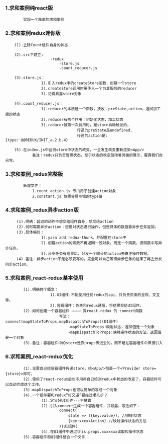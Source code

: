 ### 1.求和案例纯react版
			实现一个简单的求和案例
			
### 2.求和案例redux迷你版
		(1).去除Count组件自身的状态
		
		(2).src下建立:
						-redux
							-store.js
							-count_reducer.js

		(3).store.js：
					1).引入redux中的createStore函数，创建一个store
					2).createStore调用时要传入一个为其服务的reducer
					3).记得暴露store对象

		(4).count_reducer.js：
					1).reducer的本质是一个函数，接收：preState,action，返回加工后的状态
					2).reducer有两个作用：初始化状态，加工状态
					3).reducer被第一次调用时，是store自动触发的，
									传递的preState是undefined,
									传递的action是:{type:'@@REDUX/INIT_a.2.b.4}

		(5).在index.js中监测store中状态的改变，一旦发生改变重新渲染<App/>
				备注：redux只负责管理状态，至于状态的改变驱动着页面的展示，要靠我们自己写。

### 3.求和案例_redux完整版
			新增文件：
				1.count_action.js 专门用于创建action对象
				2.constant.js 放置容易写错的type值

### 4.求和案例_redux异步action版
		 (1).明确：延迟的动作不想交给组件自身，想交给action
		 (2).何时需要异步action：想要对状态进行操作，但是具体的数据靠异步任务返回。
		 (3).具体编码：
		 			1).yarn add redux-thunk，并配置在store中
		 			2).创建action的函数不再返回一般对象，而是一个函数，该函数中写异步任务。
		 			3).异步任务有结果后，分发一个同步的action去真正操作数据。
		 (4).备注：异步action不是必须要写的，完全可以自己等待异步任务的结果了再去分发同步action。

### 5.求和案例_react-redux基本使用
			(1).明确两个概念：
						1).UI组件:不能使用任何redux的api，只负责页面的呈现、交互等。
						2).容器组件：负责和redux通信，将结果交给UI组件。
			(2).如何创建一个容器组件 ———— 靠react-redux 的 connect函数
							写法：connect(mapStateToProps,mapDispatchToProps)(UI组件)
								-mapStateToProps:映射状态，返回值是一个对象
								-mapDispatchToProps:映射操作状态的方法，返回值是一个对象
			(3).备注：容器组件中的store是靠props传进去的，而不是在容器组件中直接引入

### 6.求和案例_react-redux优化
			(1).无需自己给容器组件传递store，给<App/>包裹一个<Provider store={store}>即可。
			(2).使用了react-redux后也不用再自己检测redux中状态的改变了，容器组件可以自动完成这个工作。
			(3).mapDispatchToProps也可以简单的写成一个对象
			(4).一个组件要和redux“打交道”要经过哪几步？
					(1).定义好UI组件---不暴露
					(2).引入connect生成一个容器组件，并暴露，写法如下：
							connect(
								state => ({key:value}), //映射状态
								{key:xxxxxAction} //映射操作状态的方法
							)(UI组件)
					(4).在UI组件中通过this.props.xxxxxxx读取和操作状态
			(5).容器组件和UI组件整合一个文件